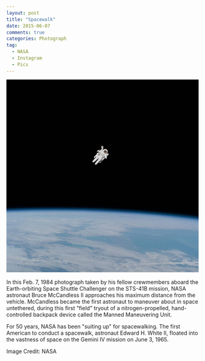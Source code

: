 ```yaml
---
layout: post
title: "Spacewalk"
date: 2015-06-07
comments: true
categories: Photograph
tag: 
  - NASA
  - Instagram
  - Pics
---
```


[![](/assets/images/IMG_nasa1.JPG)](https://instagram.com/p/3epnc5oaAt/?taken-by=nasa)

In this Feb. 7, 1984 photograph taken by his fellow crewmembers aboard the Earth-orbiting Space Shuttle Challenger on the STS-41B mission, NASA astronaut Bruce McCandless II approaches his maximum distance from the vehicle. McCandless became the first astronaut to maneuver about in space untethered, during this first "field" tryout of a nitrogen-propelled, hand-controlled backpack device called the Manned Maneuvering Unit.

For 50 years, NASA has been "suiting up" for spacewalking. The first American to conduct a spacewalk, astronaut Edward H. White II, floated into the vastness of space on the Gemini IV mission on June 3, 1965. 

Image Credit: NASA
